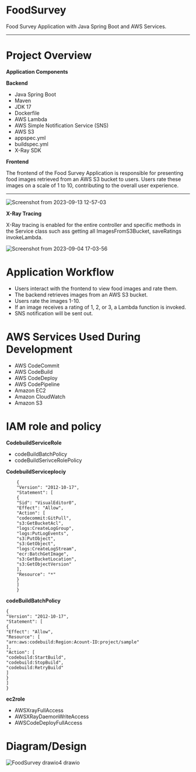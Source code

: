 # FoodSurvey

Food Survey Application with Java Spring Boot and AWS Services.
- - -
# Project Overview
**Application Components**

**Backend**
- Java Spring Boot
- Maven
- JDK 17
- Dockerfile
- AWS Lambda
- AWS Simple Notification Service (SNS)
- AWS S3
- appspec.yml
- buildspec.yml
- X-Ray SDK

**Frontend**

The frontend of the Food Survey Application is responsible for presenting food images retrieved
from an AWS S3 bucket to users. Users rate these images on a scale of 1 to 10, contributing to the
overall user experience.
- - -

![Screenshot from 2023-09-13 12-57-03](https://github.com/Rufus100Procent/FoodSurvey/assets/66412126/c000e7e6-9535-481e-b834-280b4075df66)


**X-Ray Tracing**

X-Ray tracing is enabled for the entire controller and specific methods in the Service class such ass
getting all ImagesFromS3Bucket, saveRatings invokeLambda.

![Screenshot from 2023-09-04 17-03-56](https://github.com/Rufus100Procent/FoodSurvey/assets/66412126/ef6d2c0f-bab9-41e9-82f9-7cbfada6192c)


# Application Workflow

- Users interact with the frontend to view food images and rate them.
- The backend retrieves images from an AWS S3 bucket.
- Users rate the images 1-10.
- If an image receives a rating of 1, 2, or 3, a Lambda function is invoked.
- SNS notification will be sent out.

# AWS Services Used During Development
- AWS CodeCommit
- AWS CodeBuild
- AWS CodeDeploy
- AWS CodePipeline
- Amazon EC2
- Amazon CloudWatch
- Amazon S3



# IAM role and policy
**CodebuildServiceRole**


- codeBuildBatchPolicy
- codeBuildSerivceRolePolicy

**CodebuildServiceplociy**

        {
        "Version": "2012-10-17",
        "Statement": [
        {
        "Sid": "VisualEditor0",
        "Effect": "Allow",
        "Action": [
        "codecommit:GitPull",
        "s3:GetBucketAcl",
        "logs:CreateLogGroup",
        "logs:PutLogEvents",
        "s3:PutObject",
        "s3:GetObject",
        "logs:CreateLogStream",
        "ecr:BatchGetImage",
        "s3:GetBucketLocation",
        "s3:GetObjectVersion"
        ],
        "Resource": "*"
        }
        ]
        }

**codeBuildBatchPolicy**

    {
    "Version": "2012-10-17",
    "Statement": [
    {
    "Effect": "Allow",
    "Resource": [
    "arn:aws:codebuild:Region:Acount-ID:project/sample"
    ],
    "Action": [
    "codebuild:StartBuild",
    "codebuild:StopBuild",
    "codebuild:RetryBuild"
    ]
    }
    ]
    }

**ec2role**
- AWSXrayFullAccess
- AWSXRayDaemonWriteAccess
- AWSCodeDeployFullAccess
# Diagram/Design

![FoodSurvey drawio4 drawio](https://github.com/Rufus100Procent/FoodSurvey/assets/66412126/1843a505-4e5d-4888-bcfd-46c8d2ec844b)
